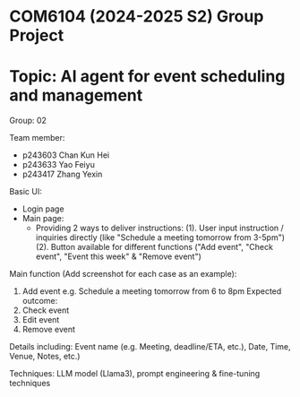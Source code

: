 # COM6104 (2024-2025 S2) Group Project
# Topic: AI agent for event scheduling and management

Group: 02

Team member:
- p243603 Chan Kun Hei
- p243633 Yao Feiyu
- p243417 Zhang Yexin

Basic UI: 
- Login page
- Main page:
  - Providing 2 ways to deliver instructions:
    (1). User input instruction / inquiries directly (like "Schedule a meeting tomorrow from 3-5pm")
    (2). Button available for different functions ("Add event", "Check event", "Event this week" & "Remove event")

Main function (Add screenshot for each case as an example):
1. Add event
   e.g. Schedule a meeting tomorrow from 6 to 8pm
   Expected outcome: 
2. Check event
3. Edit event
4. Remove event

Details including: Event name (e.g. Meeting, deadline/ETA, etc.), Date, Time, Venue, Notes, etc.)

Techniques: LLM model (Llama3), prompt engineering & fine-tuning techniques
